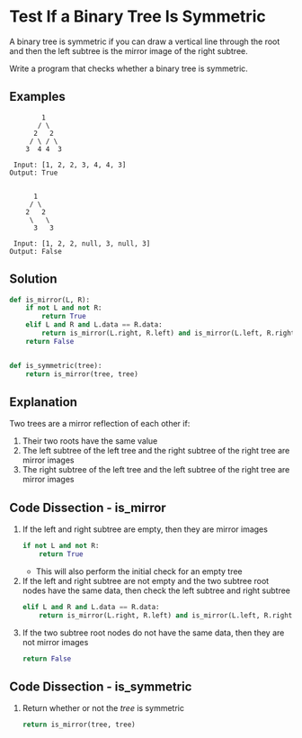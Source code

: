 # Test If a Binary Tree Is Symmetric
A binary tree is symmetric if you can draw a vertical line through the root and then the left subtree is the mirror image of the right subtree.

Write a program that checks whether a binary tree is symmetric.

## Examples
```
        1
       / \
      2   2
     / \ / \
    3  4 4  3

 Input: [1, 2, 2, 3, 4, 4, 3]
Output: True


      1
     / \
    2   2
     \   \
      3   3

 Input: [1, 2, 2, null, 3, null, 3]
Output: False
```

## Solution
```python
def is_mirror(L, R):
    if not L and not R:
        return True
    elif L and R and L.data == R.data:
        return is_mirror(L.right, R.left) and is_mirror(L.left, R.right)
    return False


def is_symmetric(tree):
    return is_mirror(tree, tree)
```

## Explanation
Two trees are a mirror reflection of each other if:
1. Their two roots have the same value
2. The left subtree of the left tree and the right subtree of the right tree are mirror images
3. The right subtree of the left tree and the left subtree of the right tree are mirror images

## Code Dissection - is_mirror
1. If the left and right subtree are empty, then they are mirror images
    ```python
    if not L and not R:
        return True
    ```
    * This will also perform the initial check for an empty tree
2. If the left and right subtree are not empty and the two subtree root nodes have the same data, then check the left subtree and right subtree
    ```python
    elif L and R and L.data == R.data:
        return is_mirror(L.right, R.left) and is_mirror(L.left, R.right)
    ```
3. If the two subtree root nodes do not have the same data, then they are not mirror images
    ```python
    return False
    ```

## Code Dissection - is_symmetric
1. Return whether or not the _tree_ is symmetric
    ```python
    return is_mirror(tree, tree)
    ```